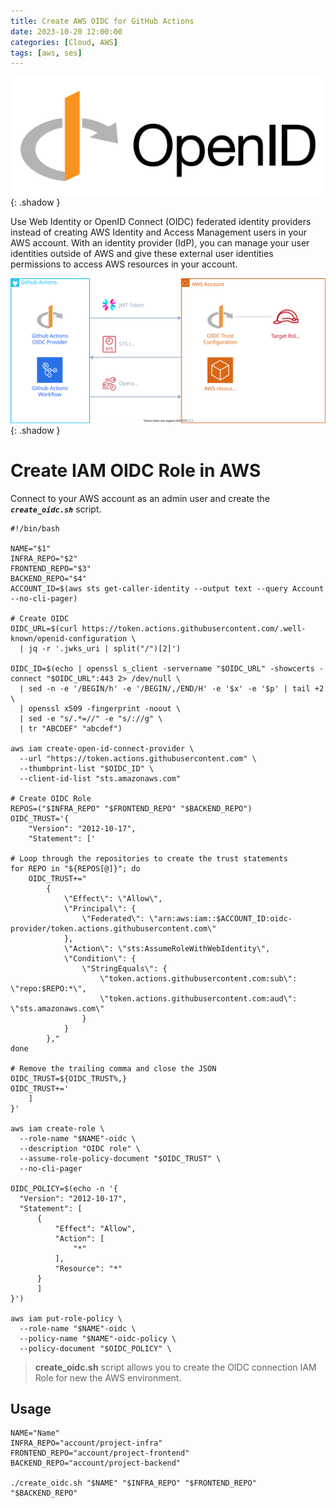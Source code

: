 ```yaml
---
title: Create AWS OIDC for GitHub Actions
date: 2023-10-20 12:00:00
categories: [Cloud, AWS]
tags: [aws, ses]
---
```

<script defer data-domain="senad-d.github.io" src="https://plus.seki.ink/js/script.js"></script>
![](https://github.com/senad-d/senad-d.github.io/blob/main/_media/images/OpenID_logo.png?raw=true){: .shadow }

Use Web Identity or OpenID Connect (OIDC) federated identity providers instead of creating AWS Identity and Access Management users in your AWS account. With an identity provider (IdP), you can manage your user identities outside of AWS and give these external user identities permissions to access AWS resources in your account. 

<script defer data-domain="senad-d.github.io" src="https://plus.seki.ink/js/script.js"></script>
![](https://github.com/senad-d/senad-d.github.io/blob/main/_media/images/github-aws-oidc.svg?raw=true){: .shadow }

# Create IAM OIDC Role in AWS

Connect to your AWS account as an admin user and create the ***`create_oidc.sh`*** script.

```shell
#!/bin/bash

NAME="$1"
INFRA_REPO="$2"
FRONTEND_REPO="$3"
BACKEND_REPO="$4"
ACCOUNT_ID=$(aws sts get-caller-identity --output text --query Account --no-cli-pager)

# Create OIDC
OIDC_URL=$(curl https://token.actions.githubusercontent.com/.well-known/openid-configuration \
  | jq -r '.jwks_uri | split("/")[2]')

OIDC_ID=$(echo | openssl s_client -servername "$OIDC_URL" -showcerts -connect "$OIDC_URL":443 2> /dev/null \
  | sed -n -e '/BEGIN/h' -e '/BEGIN/,/END/H' -e '$x' -e '$p' | tail +2 \
  | openssl x509 -fingerprint -noout \
  | sed -e "s/.*=//" -e "s/://g" \
  | tr "ABCDEF" "abcdef")

aws iam create-open-id-connect-provider \
  --url "https://token.actions.githubusercontent.com" \
  --thumbprint-list "$OIDC_ID" \
  --client-id-list "sts.amazonaws.com"

# Create OIDC Role
REPOS=("$INFRA_REPO" "$FRONTEND_REPO" "$BACKEND_REPO")
OIDC_TRUST='{
    "Version": "2012-10-17",
    "Statement": ['

# Loop through the repositories to create the trust statements
for REPO in "${REPOS[@]}"; do
    OIDC_TRUST+="
        {
            \"Effect\": \"Allow\",
            \"Principal\": {
                \"Federated\": \"arn:aws:iam::$ACCOUNT_ID:oidc-provider/token.actions.githubusercontent.com\"
            },
            \"Action\": \"sts:AssumeRoleWithWebIdentity\",
            \"Condition\": {
                \"StringEquals\": {
                    \"token.actions.githubusercontent.com:sub\": \"repo:$REPO:*\",
                    \"token.actions.githubusercontent.com:aud\": \"sts.amazonaws.com\"
                }
            }
        },"
done

# Remove the trailing comma and close the JSON
OIDC_TRUST=${OIDC_TRUST%,}
OIDC_TRUST+='
    ]
}'

aws iam create-role \
  --role-name "$NAME"-oidc \
  --description "OIDC role" \
  --assume-role-policy-document "$OIDC_TRUST" \
  --no-cli-pager

OIDC_POLICY=$(echo -n '{
  "Version": "2012-10-17",
  "Statement": [
      {
          "Effect": "Allow",
          "Action": [
              "*"
          ],
          "Resource": "*"
      }
      ]
}')

aws iam put-role-policy \
  --role-name "$NAME"-oidc \
  --policy-name "$NAME"-oidc-policy \
  --policy-document "$OIDC_POLICY" \

```

> **create_oidc.sh** script allows you to create the OIDC connection IAM Role for new the AWS environment.


## Usage


```shell
NAME="Name"
INFRA_REPO="account/project-infra"
FRONTEND_REPO="account/project-frontend"
BACKEND_REPO="account/project-backend"

./create_oidc.sh "$NAME" "$INFRA_REPO" "$FRONTEND_REPO" "$BACKEND_REPO"
```
